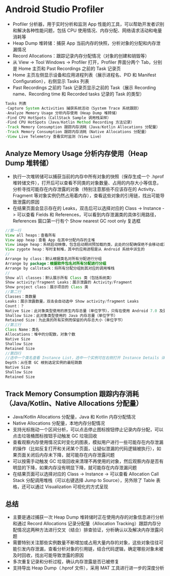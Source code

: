 # Android Studio Profiler
- Profiler 分析器，用于实时分析和监测 App 性能的工具，可以帮助开发者识别和解决各种性能问题，包括 CPU 使用情况、内存分配、网络请求活动和电量消耗等
- Heap Dump 堆转储：捕获 App 当前内存的快照，分析对象的分配和内存泄漏情况
- Record Allocations：跟踪记录内存分配情况（对象的创建和销毁等）
- 从 View -> Tool Windows -> Profiler 打开，Profiler 界面分两个 Tab，分别是 Home 主页和 Past Recordings 之前的 Task 记录页
- Home 主页左侧显示设备和应用进程列表（展示进程名、PID 和 Manifest Configuration），右侧显示 Tasks 列表
- Past Recordings 之前的 Task 记录页显示之前的 Task（展示 Recording name、Recording time 和 Recorded tasks 记录的 Task 的类型）
```java
Tasks 列表
-Capture System Activities 捕获系统活动（System Trace 系统跟踪）
-Analyze Memory Usage 分析内存使用（Heap Dump 堆转储）
-Find CPU HotSpots（CallStack Sample 调用栈采样）
-Find CPU HotSpots（Java/Kotlin Method Recording 方法记录）
-Track Memory Consumption 跟踪内存消耗（Java/Kotlin Allocations 分配量）
-Track Memory Consumption 跟踪内存消耗（Native Allocations 分配量）
-View Live Telemetry 查看实时监测（View Live）
```

## Analyze Memory Usage 分析内存使用（Heap Dump 堆转储）
- 执行一次堆转储可以捕获当前的内存中所有对象的快照（保存生成一个 .hprof 堆转储文件），打开后可以查看不同类的对象数量、占用的内存大小等信息，分析寻找可能存在内存泄露的对象（特别注意那些不应该存在的 Activity、Fragment 等对象实例仍然占用着内存），查看这些对象的引用链，找出可能导致泄露的原因
- 在结果页面会显示存在的 Leaks，双击后可以选择对应的 Class -> Instance -> 可以查看 Fields 和 References，可以看到内存泄漏类的具体引用路径，References 窗口第一行有个 Show nearest GC root only 复选框

```java
//第一行
View all heaps：查看所有
View app heap：查看 App 在其中分配内存的主堆
View image heap：系统启动映像，包含启动期间预加载的类，此处的分配确保绝不会移动或消失
View zygote heap：写时复制堆，其中的应用进程是从 Android 系统中派生的
//
Arrange by class：默认根据类名对所有分配进行分组
Arrange by package：根据软件包名对所有分配进行分组
Arrange by callstack：将所有分配分组到其对应的调用堆栈
//
Show all classes：默认展示所有 Class 类（包括系统类）
Show activity/fragment Leaks：展示泄露的 Activity/Fragment
Show project class：展示项目的 Class 类
//第二行
Classes：类数量
Leaks：展示泄露数量，双击会自动选中 Show activity/fragment Leaks
Count：？
Native Size：此对象类型使用的原生内存总量（单位字节），只有在使用 Android 7.0 及更高版本时，才会看到此列，会在此处看到采用 Java 分配的某些对象的内存，因为 Android 对某些框架类（如 Bitmap）使用原生内存
Shallow Size：此对象类型使用的 Java 内存总量（单位字节）
Retained Size：为此类的所有实例而保留的内存总大小（单位字节）
//第三行
Class Name：类名
Allocations：堆中的分配数，对象个数
Native Size
Shallow Size
Retained Size
//第四行
//选中一个类名查看 Instance List，选中一个实例可在右侧打开 Instance Details 详情窗口查看 Fields 和 References
Depth：从任意 GC 根到选定实例的最短跳数
Native Size
Shallow Size
Retained Size
```

## Track Memory Consumption 跟踪内存消耗（Java/Kotlin、Native Allocations 分配量）
- Java/Kotlin Allocations 分配量，Java 和 Kotlin 内存分配情况
- Native Allocations 分配量，本地内存分配情况
- 支持光标拖动一个区间分析，可以点击停止图标按钮停止记录内存分配，可以点击垃圾桶图标按钮手动触发 GC 垃圾回收
- 查看观察内存使用情况实时变化的图表，模拟用户进行一些可能存在内存泄漏的操作（比如反复打开和关闭某个页面，让疑似泄漏的代码逻辑被执行），如果页面关闭后内存未下降，就可能存在内存泄露问题
- 可以按需手动触发 GC 垃圾回收来清理不再使用的对象，然后观察内存是否有明显的下降，如果内存没有明显下降，就可能存在内存泄漏问题
- 在结果页面可以选择对应的 Class -> Instance -> 可以查看 Allocation Call Stack 分配调用堆栈（可以右键选择 Jump to Source），另外除了 Table 表格，还可以通过 Visualization 可视化的方式呈现

## 总结
- 主要是通过捕获一次 Heap Dump 堆转储时正在使用内存的对象信息进行分析和通过 Record Allocations 记录分配量（Allocation Tracking）跟踪内存分配情况这两种方法进行交叉（结合）排查验证，分析确认以及解决内存泄露问题
- 需要特别关注那些实例数量不断增加或占用大量内存的对象，这些对象往往可能引发内存泄漏，查看分析对象的引用链，结合代码逻辑，确定哪些对象未被及时回收，找出可能导致泄露的原因
- 多次重复记录和分析过程，确认内存泄露是否已被修复
- 支持导出 Heap Dump（.hprof 文件），采用 MAT 工具进行进一步的深度分析